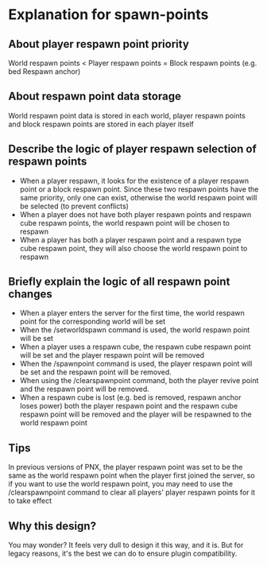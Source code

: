 # Explanation for spawn-points  

## About player respawn point priority
World respawn points < Player respawn points = Block respawn points (e.g. bed Respawn anchor)

## About respawn point data storage
World respawn point data is stored in each world, player respawn points and block respawn points are stored in each player itself

## Describe the logic of player respawn selection of respawn points
- When a player respawn, it looks for the existence of a player respawn point or a block respawn point. Since these two respawn points have the same priority, only one can exist, otherwise the world respawn point will be selected (to prevent conflicts)
- When a player does not have both player respawn points and respawn cube respawn points, the world respawn point will be chosen to respawn
- When a player has both a player respawn point and a respawn type cube respawn point, they will also choose the world respawn point to respawn

## Briefly explain the logic of all respawn point changes
- When a player enters the server for the first time, the world respawn point for the corresponding world will be set
- When the /setworldspawn command is used, the world respawn point will be set
- When a player uses a respawn cube, the respawn cube respawn point will be set and the player respawn point will be removed
- When the /spawnpoint command is used, the player respawn point will be set and the respawn point will be removed.
- When using the /clearspawnpoint command, both the player revive point and the respawn point will be removed.
- When a respawn cube is lost (e.g. bed is removed, respawn anchor loses power) both the player respawn point and the respawn cube respawn point will be removed and the player will be respawned to the world respawn point

## Tips
In previous versions of PNX, the player respawn point was set to be the same as the world respawn point when the player first joined the server, so if you want to use the world respawn point, you may need to use the /clearspawnpoint command to clear all players' player respawn points for it to take effect

## Why this design?
You may wonder? It feels very dull to design it this way, and it is.
But for legacy reasons, it's the best we can do to ensure plugin compatibility.